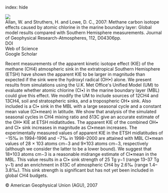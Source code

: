 index: hide

<div class="Citation">
    <div class="Citation-thumb CitationThumb-linked"  data-href="https://doi.org/10.1029/2006jd007369">
      <img src="https://static.claimspace.cloud/climate-study-static/refs/thumbs/8/Allan_et_al_2007-thumb.png" />
    </div>

  <div class="Citation-body">
    <div class="Citation-text">Allan, W. and Struthers, H. and Lowe, D. C., 2007: Methane carbon isotope effects caused by atomic chlorine in the marine boundary layer: Global model results compared with Southern Hemisphere measurements. <span class="Article-journal">Journal of Geophysical Research-Atmospheres, </span><span class="Article-volume">112, </span>D04306pp.</div>
    <div class="Citation-links">
      <div class="CitationLink" data-href="https://doi.org/10.1029/2006jd007369">
        <div class="CitationLink-icon CitationLink-Doi"></div>
        <div class="CitationLink-text">DOI</div>
      </div>
      <div class="CitationLink" data-href="http://cel.webofknowledge.com/InboundService.do?customersID=atyponcel&smartRedirect=yes&mode=FullRecord&IsProductCode=Yes&product=CEL&Init=Yes&Func=Frame&action=retrieve&SrcApp=literatum&SrcAuth=atyponcel&SID=7CNc3cIRaBKjGbSujFM&UT=WOS:000244476500002">
        <div class="CitationLink-icon CitationLink-Isi"></div>
        <div class="CitationLink-text">Web of Science</div>
      </div>
      <div class="CitationLink" data-href="https://scholar.google.com/scholar?q=10.1029/2006jd007369">
        <div class="CitationLink-icon CitationLink-Scholar"></div>
        <div class="CitationLink-text">Google Scholar</div>
      </div>
    </div>
  </div>
</div>

Recent measurements of the apparent kinetic isotope effect (KIE) of the methane (CH4) atmospheric sink in the extratropical Southern Hemisphere (ETSH) have shown the apparent KIE to be larger in magnitude than expected if the sink were the hydroxyl radical (OH•) alone. We present results from simulations using the U.K. Met Office's Unified Model (UM) to evaluate whether atomic chlorine (Cl•) in the marine boundary layer (MBL) could give this effect. We modify the UM to include sources of 12CH4 and 13CH4, soil and stratospheric sinks, and a tropospheric OH• sink. Also included is a Cl• sink in the MBL with a large seasonal cycle and a constant mean value (Cl•mean) in latitude. We show that analysis of the simulated seasonal cycles in CH4 mixing ratio and δ13C give an accurate estimate of the OH• KIE at ETSH midlatitudes. The apparent KIE of the combined OH• and Cl• sink increases in magnitude as Cl•mean increases. The experimentally measured values of apparent KIE in the ETSH midlatitudes of −15‰ in 1994–1996 and −7‰ in 1998–2000 are attained with MBL Cl•mean values of 28 × 103 atoms cm−3 and 9×103 atoms cm−3, respectively (although we consider the latter to be a lower bound). We suggest that 18×103 atoms cm−3 is a reasonable midrange estimate of Cl•mean in the MBL. This value results in a Cl• sink strength of 25 Tg y−1 (range 13–37 Tg y−1) and an enrichment in δ13C of atmospheric CH4 by 2.6‰ (range 1.4–3.8‰). This sink strength is significant but has not yet been included in global CH4 budgets.

<div class="Citation-copy">
&copy; American Geophysical Union (AGU), 2007
</div>